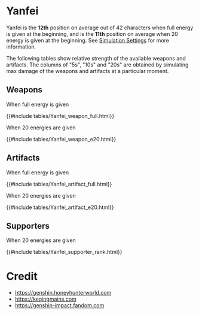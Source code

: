 # Yanfei

Yanfei is the **12th** position on average out of 42
characters when full energy is given at the beginning, and is the
**11th** position on average when 20 energy is given at the
beginning. See [Simulation Settings](./simulation_settings.md) for more
information.

The following tables show relative strength of the available weapons and
artifacts. The columns of "5s", "10s" and "20s" are obtained by
simulating max damage of the weapons and artifacts at a particular
moment.

## Weapons

When full energy is given

{{#include tables/Yanfei_weapon_full.html}}

When 20 energies are given

{{#include tables/Yanfei_weapon_e20.html}}

## Artifacts

When full energy is given

{{#include tables/Yanfei_artifact_full.html}}

When 20 energies are given

{{#include tables/Yanfei_artifact_e20.html}}

## Supporters

When 20 energies are given

{{#include tables/Yanfei_supporter_rank.html}}

# Credit

- <https://genshin.honeyhunterworld.com>
- <https://keqingmains.com>
- <https://genshin-impact.fandom.com>
